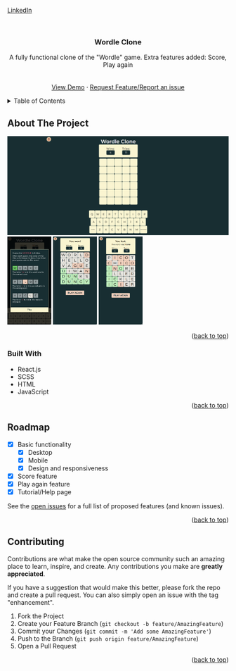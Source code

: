 <div id="top"></div>

<!--
*** https://www.markdownguide.org/basic-syntax/#reference-style-links
-->

<a align="center" href="https://www.linkedin.com/in/andrei-tiberius-cojocaru/">LinkedIn</a>

<!-- PROJECT LOGO -->
<br />
<div align="center">
  <!-- <a href="https://github.com/github_username/repo_name">
    <img src="images/logo.png" alt="Logo" width="80" height="80">
  </a> -->

<h3 align="center">Wordle Clone</h3>

  <p align="center">
    A fully functional clone of the "Wordle" game. Extra features added: Score, Play again 
    <br />
    <!-- <a href="https://github.com/github_username/repo_name"><strong>Explore the docs »</strong></a> -->
    <br />
    <br />
    <a href="https://andrei-tc.github.io/wordle-clone/">View Demo</a>
    ·
    <a href="https://github.com/Andrei-TC/wordle-clone/issues">Request Feature/Report an issue</a>
  </p>
</div>

<!-- TABLE OF CONTENTS -->
<details>
  <summary>Table of Contents</summary>
  <ol>
    <li>
      <a href="#about-the-project">About The Project</a>
      <ul>
        <li><a href="#built-with">Built With</a></li>
        <li><a href="#roadmap">Roadmap</a></li>
        <li><a href="#contributing">Contributing</a></li>
      </ul>
    </li>
  </ol>
</details>

<!-- ABOUT THE PROJECT -->

## About The Project

![Desktop preview of the website](/images/desktop.png "Desktop preview")
<img src="/images/tutorial.png" height="200" width="100" tooltip="Tutorial preview">
<img src="/images/won.png" height="200" width="100" tooltip="Win preview">
<img src="/images/lost.png" height="200" width="100" tooltip="Defeat preview">

<p align="right">(<a href="#top">back to top</a>)</p>

### Built With

- React.js
- SCSS
- HTML
- JavaScript

<p align="right">(<a href="#top">back to top</a>)</p>

<!-- ROADMAP -->

## Roadmap

- [x] Basic functionality
  - [x] Desktop
  - [x] Mobile
  - [x] Design and responsiveness
- [x] Score feature
- [x] Play again feature
- [x] Tutorial/Help page

See the [open issues](https://github.com/Andrei-TC/wordle-clone/issues) for a full list of proposed features (and known issues).

<p align="right">(<a href="#top">back to top</a>)</p>

<!-- CONTRIBUTING -->

## Contributing

Contributions are what make the open source community such an amazing place to learn, inspire, and create. Any contributions you make are **greatly appreciated**.

If you have a suggestion that would make this better, please fork the repo and create a pull request. You can also simply open an issue with the tag "enhancement".

1. Fork the Project
2. Create your Feature Branch (`git checkout -b feature/AmazingFeature`)
3. Commit your Changes (`git commit -m 'Add some AmazingFeature'`)
4. Push to the Branch (`git push origin feature/AmazingFeature`)
5. Open a Pull Request

<p align="right">(<a href="#top">back to top</a>)</p>
